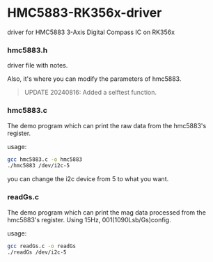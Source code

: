 # HMC5883-RK356x-driver
driver for HMC5883 3-Axis Digital Compass IC on RK356x

### hmc5883.h
driver file with notes.

Also, it's where you can modify the parameters of hmc5883.

> UPDATE 20240816: Added a selftest function.

### hmc5883.c
The demo program which can print the raw data from the hmc5883's register.

usage:
```bash
gcc hmc5883.c -o hmc5883
./hmc5883 /dev/i2c-5
```
you can change the i2c device from 5 to what you want.

### readGs.c
The demo program which can print the mag data processed from the hmc5883's register. Using 15Hz, 001(1090Lsb/Gs)config.

usage:
```bash
gcc readGs.c -o readGs
./readGs /dev/i2c-5
```

